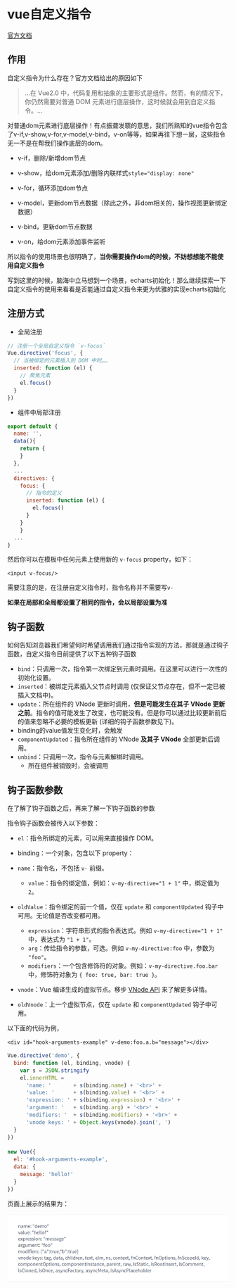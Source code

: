 # vue自定义指令

[官方文档](https://cn.vuejs.org/v2/guide/custom-directive.html)

## 作用

自定义指令为什么存在？官方文档给出的原因如下

>...在 Vue2.0 中，代码复用和抽象的主要形式是组件。然而，有的情况下，你仍然需要对普通 DOM 元素进行底层操作，这时候就会用到自定义指令。...

对普通dom元素进行底层操作！有点振聋发聩的意思，我们所熟知的vue指令包含了v-if,v-show,v-for,v-model,v-bind，v-on等等，如果再往下想一层，这些指令无一不是在帮我们操作底层的dom。

- v-if，删除/新增dom节点

- v-show，给dom元素添加/删除内联样式`style="display: none"`
- v-for，循环添加dom节点
- v-model，更新dom节点数据（除此之外，非dom相关的，操作视图更新绑定数据）
- v-bind，更新dom节点数据
- v-on，给dom元素添加事件监听

所以指令的使用场景也很明确了，**当你需要操作dom的时候，不妨想想能不能使用自定义指令**

写到这里的时候，脑海中立马想到一个场景，echarts初始化！那么继续探索一下自定义指令的使用来看看是否能通过自定义指令来更为优雅的实现echarts初始化

## 注册方式

- 全局注册

```js
// 注册一个全局自定义指令 `v-focus`
Vue.directive('focus', {
  // 当被绑定的元素插入到 DOM 中时……
  inserted: function (el) {
    // 聚焦元素
    el.focus()
  }
})
```

- 组件中局部注册

```js
export default {
  name: '',
  data(){
    return {
    }
  },
  ...
  directives: {
    focus: {
      // 指令的定义
      inserted: function (el) {
        el.focus()
      }
    }
	}
  ...
}
```

然后你可以在模板中任何元素上使用新的 `v-focus` property，如下：

```vue
<input v-focus/>
```

需要注意的是，在注册自定义指令时，指令名称并不需要写`v-`

**如果在局部和全局都设置了相同的指令，会以局部设置为准**

## 钩子函数

如何告知浏览器我们希望何时希望调用我们通过指令实现的方法，那就是通过钩子函数，自定义指令目前提供了以下五种钩子函数

- `bind`：只调用一次，指令第一次绑定到元素时调用。在这里可以进行一次性的初始化设置。
- `inserted`：被绑定元素插入父节点时调用 (仅保证父节点存在，但不一定已被插入文档中)。
- `update`：所在组件的 VNode 更新时调用，**但是可能发生在其子 VNode 更新之前**。指令的值可能发生了改变，也可能没有。但是你可以通过比较更新前后的值来忽略不必要的模板更新 (详细的钩子函数参数见下)。
- binding的value值发生变化时，会触发
- `componentUpdated`：指令所在组件的 VNode **及其子 VNode** 全部更新后调用。
- `unbind`：只调用一次，指令与元素解绑时调用。
  - 所在组件被销毁时，会被调用

## 钩子函数参数

在了解了钩子函数之后，再来了解一下钩子函数的参数

指令钩子函数会被传入以下参数：

- `el`：指令所绑定的元素，可以用来直接操作 DOM。

- binding：一个对象，包含以下 property：
  
- `name`：指令名，不包括 `v-` 前缀。
  - `value`：指令的绑定值，例如：`v-my-directive="1 + 1"` 中，绑定值为 `2`。
- `oldValue`：指令绑定的前一个值，仅在 `update` 和 `componentUpdated` 钩子中可用。无论值是否改变都可用。
  - `expression`：字符串形式的指令表达式。例如 `v-my-directive="1 + 1"` 中，表达式为 `"1 + 1"`。
  - `arg`：传给指令的参数，可选。例如 `v-my-directive:foo` 中，参数为 `"foo"`。
  - `modifiers`：一个包含修饰符的对象。例如：`v-my-directive.foo.bar` 中，修饰符对象为 `{ foo: true, bar: true }`。
  
- `vnode`：Vue 编译生成的虚拟节点。移步 [VNode API](https://cn.vuejs.org/v2/api/#VNode-接口) 来了解更多详情。

- `oldVnode`：上一个虚拟节点，仅在 `update` 和 `componentUpdated` 钩子中可用。

以下面的代码为例，

```vue
<div id="hook-arguments-example" v-demo:foo.a.b="message"></div>
```

```js
Vue.directive('demo', {
  bind: function (el, binding, vnode) {
    var s = JSON.stringify
    el.innerHTML =
      'name: '       + s(binding.name) + '<br>' +
      'value: '      + s(binding.value) + '<br>' +
      'expression: ' + s(binding.expression) + '<br>' +
      'argument: '   + s(binding.arg) + '<br>' +
      'modifiers: '  + s(binding.modifiers) + '<br>' +
      'vnode keys: ' + Object.keys(vnode).join(', ')
  }
})

new Vue({
  el: '#hook-arguments-example',
  data: {
    message: 'hello!'
  }
})
```

页面上展示的结果为：

![image-20210118112541263](assets/image-20210118112541263.png)

